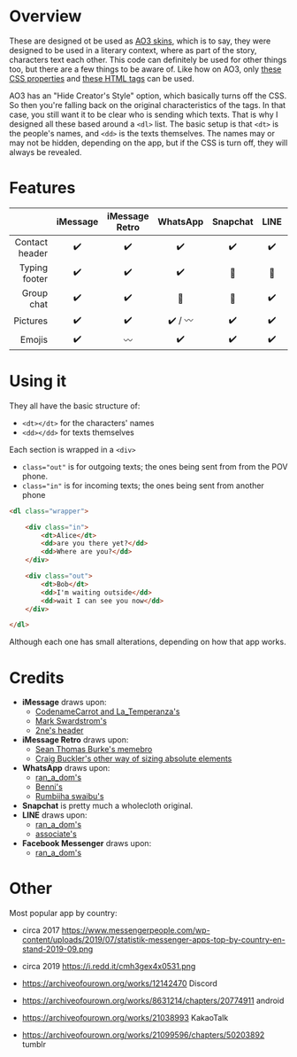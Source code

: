 # Overview
These are designed ot be used as [AO3 skins](https://archiveofourown.org/admin_posts/1370), which is to say, they were designed to be used in a literary context, where as part of the story, characters text each other. This code can definitely be used for other things too, but there are a few things to be aware of. Like how on AO3, only [these CSS properties](https://archiveofourown.org/help/skins-creating.html) and [these HTML tags](https://archiveofourown.org/help/html-help.html) can be used.

AO3 has an "Hide Creator's Style" option, which basically turns off the CSS. So then you're falling back on the original characteristics of the tags. In that case, you still want it to be clear who is sending which texts. That is why I designed all these based around a `<dl>` list. The basic setup is that `<dt>` is the people's names, and `<dd>` is the texts themselves. The names may or may not be hidden, depending on the app, but if the CSS is turn off, they will always be revealed.

# Features
|                | iMessage | iMessage<br>Retro  | WhatsApp | Snapchat | LINE | Facebook<br>Messenger |
|---------------:|:--------:|:------------------:|:--------:|:--------:|:----:|:---------------------:|
| Contact header | :heavy_check_mark: | :heavy_check_mark: | :heavy_check_mark:               | :heavy_check_mark: | :heavy_check_mark: | :no_entry_sign: |
| Typing footer  | :heavy_check_mark: | :heavy_check_mark: | :heavy_check_mark:               | :no_entry_sign:    | :no_entry_sign:    | :no_entry_sign: |
| Group chat     | :heavy_check_mark: | :heavy_check_mark: | :no_entry_sign:                  | :no_entry_sign:    | :heavy_check_mark: |
| Pictures       | :heavy_check_mark: | :heavy_check_mark: | :heavy_check_mark: / :wavy_dash: | :heavy_check_mark: | :heavy_check_mark: |
| Emojis         | :heavy_check_mark: | :wavy_dash:        | :heavy_check_mark:               | :heavy_check_mark: | :heavy_check_mark: |

# Using it
They all have the basic structure of:
* `<dt></dt>` for the characters' names
* `<dd></dd>` for texts themselves

Each section is wrapped in a `<div>`
* `class="out"` is for outgoing texts; the ones being sent from from the POV phone.
* `class="in"` is for incoming texts; the ones being sent from another phone
```html
<dl class="wrapper">

	<div class="in">
		<dt>Alice</dt>
		<dd>are you there yet?</dd>
		<dd>Where are you?</dd>
	</div>

	<div class="out">
		<dt>Bob</dt>
		<dd>I'm waiting outside</dd>
		<dd>wait I can see you now</dd>
	</div>

</dl>
```
Although each one has small alterations, depending on how that app works.

# Credits
* **iMessage** draws upon:
  * [CodenameCarrot and La_Temperanza's](https://archiveofourown.org/works/6434845/chapters/14729722)
  * [Mark Swardstrom's](https://codepen.io/swards/pen/gxQmbj)
  * [2ne's header](https://codepen.io/2ne/pen/osvpj)
* **iMessage Retro** draws upon:
  * [Sean Thomas Burke's memebro](https://gist.github.com/seantomburke/3381999)
  * [Craig Buckler's other way of sizing absolute elements](https://www.sitepoint.com/css-sizing-absolute-position/)
* **WhatsApp** draws upon:
  * [ran_a_dom's](https://archiveofourown.org/works/15842043/chapters/36893073)
  * [Benni's](https://codepen.io/8eni/pen/YWoRGm)
  * [Rumbiiha swaibu's](https://codepen.io/swaibu/pen/QxJjwN)
* **Snapchat** is pretty much a wholecloth original.
* **LINE** draws upon:
  * [ran_a_dom's](https://archiveofourown.org/works/19150123/chapters/45514369)
  * [associate's](https://archiveofourown.org/works/17489243)
* **Facebook Messenger** draws upon:
  * [ran_a_dom's](https://archiveofourown.org/works/19249828)

# Other
Most popular app by country:
* circa 2017 https://www.messengerpeople.com/wp-content/uploads/2019/07/statistik-messenger-apps-top-by-country-en-stand-2019-09.png
* circa 2019 https://i.redd.it/cmh3gex4x0531.png

* https://archiveofourown.org/works/12142470 Discord
* https://archiveofourown.org/works/8631214/chapters/20774911 android
* https://archiveofourown.org/works/21038993 KakaoTalk
* https://archiveofourown.org/works/21099596/chapters/50203892 tumblr

<!-- https://www.viget.com/articles/equating-color-and-transparency/ -->
